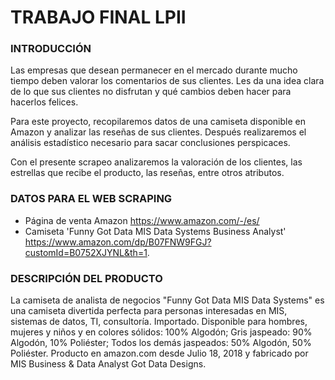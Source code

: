 # TRABAJO FINAL LPII

### INTRODUCCIÓN
Las empresas que desean permanecer en el mercado durante mucho tiempo deben valorar los comentarios de sus clientes. Les da una idea clara de lo que sus clientes no disfrutan y qué cambios deben hacer para hacerlos felices.


Para este proyecto, recopilaremos datos de una camiseta disponible en Amazon y analizar las reseñas de sus clientes. Después realizaremos el análisis estadístico necesario para sacar conclusiones perspicaces.


Con el presente scrapeo analizaremos la valoración de los clientes, las estrellas que recibe el producto, las reseñas, entre otros atributos.

### DATOS PARA EL WEB SCRAPING 

- Página de venta Amazon https://www.amazon.com/-/es/
- Camiseta 'Funny Got Data MIS Data Systems Business Analyst' https://www.amazon.com/dp/B07FNW9FGJ?customId=B0752XJYNL&th=1.

### DESCRIPCIÓN DEL PRODUCTO
La camiseta de analista de negocios "Funny Got Data MIS Data Systems" es una camiseta divertida perfecta para personas interesadas en MIS, sistemas de datos, TI, consultoría. Importado. Disponible para hombres, mujeres y niños y en colores sólidos: 100% Algodón; Gris jaspeado: 90% Algodón, 10% Poliéster; Todos los demás jaspeados: 50% Algodón, 50% Poliéster. Producto en amazon.com desde Julio 18, 2018 y fabricado por MIS Business & Data Analyst Got Data Designs.
